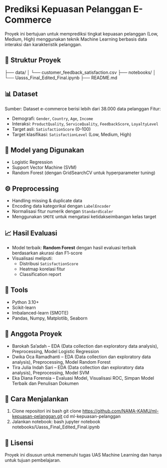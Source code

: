 # Prediksi Kepuasan Pelanggan E-Commerce

Proyek ini bertujuan untuk memprediksi tingkat kepuasan pelanggan (Low, Medium, High) menggunakan teknik Machine Learning berbasis data interaksi dan karakteristik pelanggan.

## 📁 Struktur Proyek

├── data/
│   └── customer_feedback_satisfaction.csv
├── notebooks/
│   └── Uasss_Final_Edited_Final.ipynb
├── README.md

## 📊 Dataset
Sumber: Dataset e-commerce berisi lebih dari 38.000 data pelanggan
Fitur:

  * Demografi: `Gender`, `Country`, `Age`, `Income`
  * Interaksi: `ProductQuality`, `ServiceQuality`, `FeedbackScore`, `LoyaltyLevel`
  * Target asli: `SatisfactionScore` (0–100)
  * Target klasifikasi: `SatisfactionLevel` (Low, Medium, High)

## 🧪 Model yang Digunakan
* Logistic Regression
* Support Vector Machine (SVM)
* Random Forest (dengan GridSearchCV untuk hyperparameter tuning)

## ⚙️ Preprocessing
* Handling missing & duplicate data
* Encoding data kategorikal dengan `LabelEncoder`
* Normalisasi fitur numerik dengan `StandardScaler`
* Menggunakan `SMOTE` untuk mengatasi ketidakseimbangan kelas target


## 📈 Hasil Evaluasi
* Model terbaik: **Random Forest** dengan hasil evaluasi terbaik berdasarkan akurasi dan F1-score
* Visualisasi meliputi:
  * Distribusi `SatisfactionScore`
  * Heatmap korelasi fitur
  * Classification report

## 📌 Tools
* Python 3.10+
* Scikit-learn
* Imbalanced-learn (SMOTE)
* Pandas, Numpy, Matplotlib, Seaborn


## 👤 Anggota Proyek
* Barokah Sa’adah – EDA (Data collection dan exploratory data analysis), Preprocessing, Model Logistic Regression
* Dwika Oca Ramadhanti – EDA (Data collection dan exploratory data analysis), Preprocessing, Model Random Forest
* Tira Julia Indah Sari – EDA (Data collection dan exploratory data analysis), Preprocessing, Model SVM
* Eka Diana Forensia – Evaluasi Model, Visualisasi ROC, Simpan Model Terbaik dan Penulisan Dokumen


## 🚀 Cara Menjalankan
1. Clone repositori ini
bash
git clone https://github.com/NAMA-KAMU/ml-kepuasan-pelanggan.git
cd ml-kepuasan-pelanggan
2. Jalankan notebook:
bash
jupyter notebook notebooks/Uasss_Final_Edited_Final.ipynb

## 📄 Lisensi
Proyek ini disusun untuk memenuhi tugas UAS Machine Learning dan hanya untuk tujuan pembelajaran.
